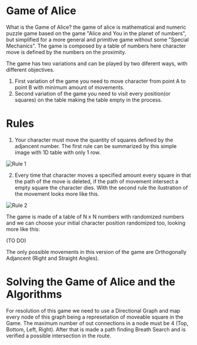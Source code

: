 # Game of Alice

What is the Game of Alice? the game of alice is mathematical and numeric puzzle game based on the game "Alice and You in the planet of numbers", but simplified for a more general and primitive game without some "Special Mechanics".
The game is composed by a table of numbers here character move is defined by the numbers on the proximity.

The game has two variations and can be played by two diferent ways, with different objectives.
1. First variation of the game you need to move character from point A to point B with minimum amount of movements.
2. Second variation of the game you need to visit every position(or squares) on the table making the table empty in the process.

# Rules

1. Your character must move the quantity of squares defined by the adjancent number.
The first rule can  be summarized by this simple image with 1D table with only 1 row.

![Rule 1](https://adeveloper-image-host.s3.us-east-2.amazonaws.com/alice_game_rules_1.png)

2. Every time that character moves a specified amount every square in that the path of the move is deleted,
if the path of movement intersect a empty square the character dies.
With the second rule the ilustration of the movement looks more like this.

![Rule 2](https://adeveloper-image-host.s3.us-east-2.amazonaws.com/alice_game_rules_2.png)

The game is made of a table of N x N numbers with randomized numbers and we can choose your initial character position randomized too, looking more like this:

(TO DO)

The only possible movements in this version of the game are Orthogonally Adjancent (Right and Straight Angles). 

# Solving the Game of Alice and the Algorithms

For resolution of this game we need to use a Directional Graph and map every node of this graph being a represetation of moveable square in the Game.
The maximum number of out connections in a node must be 4 (Top, Bottom, Left, Right).
After that is made a path finding Breath Search and is verified a possible intersection in the route.







